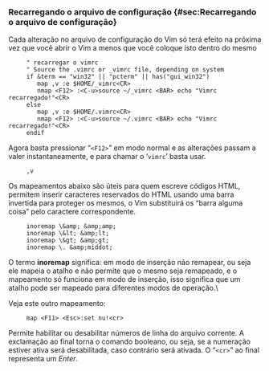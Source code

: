### Recarregando o arquivo de configuração {#sec:Recarregando o arquivo de configuração}

Cada alteração no arquivo de configuração do Vim só terá efeito na
próxima vez que você abrir o Vim a menos que você coloque isto dentro do
mesmo

         " recarregar o vimrc
         " Source the .vimrc or _vimrc file, depending on system
         if &term == "win32" || "pcterm" || has("gui_win32")
            map ,v :e $HOME/_vimrc<CR>
            nmap <F12> :<C-u>source ~/_vimrc <BAR> echo "Vimrc recarregado!"<CR>
         else
            map ,v :e $HOME/.vimrc<CR>
            nmap <F12> :<C-u>source ~/.vimrc <BAR> echo "Vimrc recarregado!"<CR>
         endif

Agora basta pressionar “`<F12>`” em modo normal e as alterações passam a
valer instantaneamente, e para chamar o ‘`vimrc`’ basta usar.

         ,v

Os mapeamentos abaixo são úteis para quem escreve códigos HTML, permitem
inserir caracteres reservados do HTML usando uma barra invertida para
proteger os mesmos, o Vim substituirá os “barra alguma coisa” pelo
caractere correspondente.

         inoremap \&amp; &amp;amp;
         inoremap \&lt; &amp;lt;
         inoremap \&gt; &amp;gt;
         inoremap \. &amp;middot;

O termo **inoremap** significa: em modo de inserção não
remapear, ou seja ele mapeia o atalho e não permite que o mesmo seja
remapeado, e o mapeamento só funciona em modo de inserção, isso
significa que um atalho pode ser mapeado para diferentes modos de
operação.\

Veja este outro mapeamento:

         map <F11> <Esc>:set nu!<cr>

Permite habilitar ou desabilitar números de linha do arquivo corrente. A
exclamação ao final torna o comando booleano, ou seja, se a numeração
estiver ativa será desabilitada, caso contrário será ativada. O “`<cr>`”
ao final representa um *Enter*.


